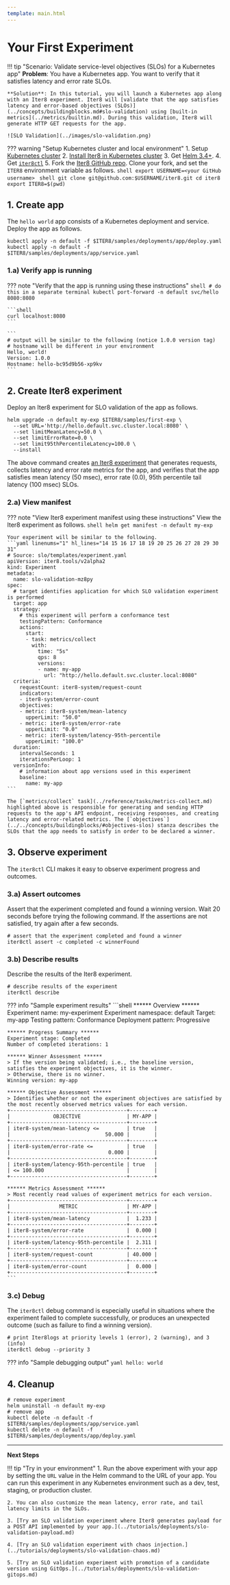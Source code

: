 ```yaml
---
template: main.html
---
```


# Your First Experiment

!!! tip "Scenario: Validate service-level objectives (SLOs) for a Kubernetes app"
    **Problem**: You have a Kubernetes app. You want to verify that it satisfies latency and error rate SLOs.

    **Solution**: In this tutorial, you will launch a Kubernetes app along with an Iter8 experiment. Iter8 will [validate that the app satisfies latency and error-based objectives (SLOs)](../concepts/buildingblocks.md#slo-validation) using [built-in metrics](../metrics/builtin.md). During this validation, Iter8 will generate HTTP GET requests for the app.

    ![SLO Validation](../images/slo-validation.png)
    
??? warning "Setup Kubernetes cluster and local environment"
    1. Setup [Kubernetes cluster](setup-for-tutorials.md#local-kubernetes-cluster)
    2. [Install Iter8 in Kubernetes cluster](install.md)
    3. Get [Helm 3.4+](https://helm.sh/docs/intro/install/).
    4. Get [`iter8ctl`](install.md#get-iter8ctl)
    5. Fork the [Iter8 GitHub repo](https://github.com/iter8-tools/iter8). Clone your fork, and set the `ITER8` environment variable as follows.
    ```shell
    export USERNAME=<your GitHub username>
    ```
    ```shell
    git clone git@github.com:$USERNAME/iter8.git
    cd iter8
    export ITER8=$(pwd)
    ```

## 1. Create app
The `hello world` app consists of a Kubernetes deployment and service. Deploy the app as follows.

```shell
kubectl apply -n default -f $ITER8/samples/deployments/app/deploy.yaml
kubectl apply -n default -f $ITER8/samples/deployments/app/service.yaml
```

### 1.a) Verify app is running

??? note "Verify that the app is running using these instructions"
    ```shell
    # do this in a separate terminal
    kubectl port-forward -n default svc/hello 8080:8080
    ```

    ```shell
    curl localhost:8080
    ```

    ```
    # output will be similar to the following (notice 1.0.0 version tag)
    # hostname will be different in your environment
    Hello, world!
    Version: 1.0.0
    Hostname: hello-bc95d9b56-xp9kv
    ```

## 2. Create Iter8 experiment
Deploy an Iter8 experiment for SLO validation of the app as follows.
```shell
helm upgrade -n default my-exp $ITER8/samples/first-exp \
  --set URL='http://hello.default.svc.cluster.local:8080' \
  --set limitMeanLatency=50.0 \
  --set limitErrorRate=0.0 \
  --set limit95thPercentileLatency=100.0 \
  --install  
```

The above command creates [an Iter8 experiment](../concepts/whatisiter8.md#what-is-an-iter8-experiment) that generates requests, collects latency and error rate metrics for the app, and verifies that the app satisfies mean latency (50 msec), error rate (0.0), 95th percentile tail latency (100 msec) SLOs.

### 2.a) View manifest
??? note "View Iter8 experiment manifest using these instructions"
    View the Iter8 experiment as follows.
    ```shell
    helm get manifest -n default my-exp
    ```

    Your experiment will be similar to the following.
    ```yaml linenums="1" hl_lines="14 15 16 17 18 19 20 25 26 27 28 29 30 31"
    # Source: slo/templates/experiment.yaml
    apiVersion: iter8.tools/v2alpha2
    kind: Experiment
    metadata:
      name: slo-validation-mz8py
    spec:
      # target identifies application for which SLO validation experiment is performed
      target: app
      strategy:
        # this experiment will perform a conformance test
        testingPattern: Conformance
        actions:
          start:
          - task: metrics/collect
            with:
              time: "5s"
              qps: 8
              versions:
              - name: my-app
                url: "http://hello.default.svc.cluster.local:8080"
      criteria:
        requestCount: iter8-system/request-count
        indicators:
        - iter8-system/error-count
        objectives:
        - metric: iter8-system/mean-latency
          upperLimit: "50.0"
        - metric: iter8-system/error-rate
          upperLimit: "0.0"
        - metric: iter8-system/latency-95th-percentile
          upperLimit: "100.0"
      duration:
        intervalSeconds: 1
        iterationsPerLoop: 1
      versionInfo:
        # information about app versions used in this experiment
        baseline:
          name: my-app
    ```    

    The [`metrics/collect` task](../reference/tasks/metrics-collect.md) highlighted above is responsible for generating and sending HTTP requests to the app's API endpoint, receiving responses, and creating latency and error-related metrics. The [`objectives`](../../concepts/buildingblocks/#objectives-slos) stanza describes the SLOs that the app needs to satisfy in order to be declared a winner.

## 3. Observe experiment
The `iter8ctl` CLI makes it easy to observe experiment progress and outcomes.

### 3.a) Assert outcomes
Assert that the experiment completed and found a winning version. Wait 20 seconds before trying the following command. If the assertions are not satisfied, try again after a few seconds.

```shell
# assert that the experiment completed and found a winner
iter8ctl assert -c completed -c winnerFound
```

### 3.b) Describe results
Describe the results of the Iter8 experiment.

```shell
# describe results of the experiment
iter8ctl describe
```

??? info "Sample experiment results"
    ```shell
    ****** Overview ******
    Experiment name: my-experiment
    Experiment namespace: default
    Target: my-app
    Testing pattern: Conformance
    Deployment pattern: Progressive

    ****** Progress Summary ******
    Experiment stage: Completed
    Number of completed iterations: 1

    ****** Winner Assessment ******
    > If the version being validated; i.e., the baseline version, satisfies the experiment objectives, it is the winner.
    > Otherwise, there is no winner.
    Winning version: my-app

    ****** Objective Assessment ******
    > Identifies whether or not the experiment objectives are satisfied by the most recently observed metrics values for each version.
    +--------------------------------------+--------+
    |              OBJECTIVE               | MY-APP |
    +--------------------------------------+--------+
    | iter8-system/mean-latency <=         | true   |
    |                               50.000 |        |
    +--------------------------------------+--------+
    | iter8-system/error-rate <=           | true   |
    |                                0.000 |        |
    +--------------------------------------+--------+
    | iter8-system/latency-95th-percentile | true   |
    | <= 100.000                           |        |
    +--------------------------------------+--------+

    ****** Metrics Assessment ******
    > Most recently read values of experiment metrics for each version.
    +--------------------------------------+--------+
    |                METRIC                | MY-APP |
    +--------------------------------------+--------+
    | iter8-system/mean-latency            |  1.233 |
    +--------------------------------------+--------+
    | iter8-system/error-rate              |  0.000 |
    +--------------------------------------+--------+
    | iter8-system/latency-95th-percentile |  2.311 |
    +--------------------------------------+--------+
    | iter8-system/request-count           | 40.000 |
    +--------------------------------------+--------+
    | iter8-system/error-count             |  0.000 |
    +--------------------------------------+--------+
    ```

### 3.c) Debug
The `iter8ctl` debug command is especially useful in situations where the experiment failed to complete successfully, or produces an unexpected outcome (such as failure to find a winning version).

```shell
# print Iter8logs at priority levels 1 (error), 2 (warning), and 3 (info)
iter8ctl debug --priority 3
```

??? info "Sample debugging output"
    ```yaml
    hello: world
    ```

## 4. Cleanup
```shell
# remove experiment
helm uninstall -n default my-exp
# remove app
kubectl delete -n default -f $ITER8/samples/deployments/app/service.yaml
kubectl delete -n default -f $ITER8/samples/deployments/app/deploy.yaml
```
***

**Next Steps**

!!! tip "Try in your environment"
    1. Run the above experiment with your app by setting the `URL` value in the Helm command to the URL of your app. You can run this experiment in any Kubernetes environment such as a dev, test, staging, or production cluster.
    
    2. You can also customize the mean latency, error rate, and tail latency limits in the SLOs.

    3. [Try an SLO validation experiment where Iter8 generates payload for a POST API implemented by your app.](../tutorials/deployments/slo-validation-payload.md)

    4. [Try an SLO validation experiment with chaos injection.](../tutorials/deployments/slo-validation-chaos.md)

    5. [Try an SLO validation experiment with promotion of a candidate version using GitOps.](../tutorials/deployments/slo-validation-gitops.md)

